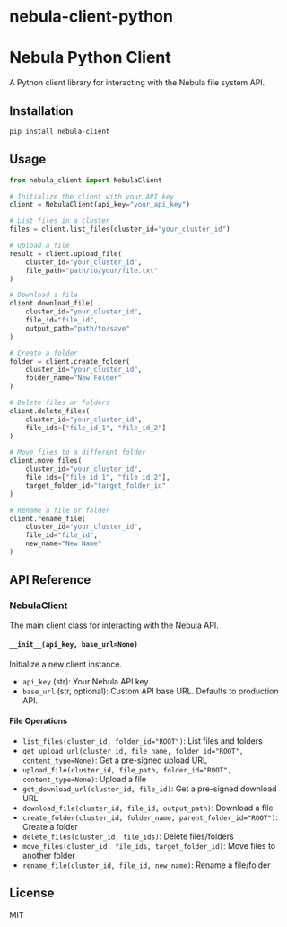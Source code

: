 # nebula-client-python
# Nebula Python Client

A Python client library for interacting with the Nebula file system API.

## Installation

```bash
pip install nebula-client
```

## Usage

```python
from nebula_client import NebulaClient

# Initialize the client with your API key
client = NebulaClient(api_key="your_api_key")

# List files in a cluster
files = client.list_files(cluster_id="your_cluster_id")

# Upload a file
result = client.upload_file(
    cluster_id="your_cluster_id",
    file_path="path/to/your/file.txt"
)

# Download a file
client.download_file(
    cluster_id="your_cluster_id", 
    file_id="file_id", 
    output_path="path/to/save"
)

# Create a folder
folder = client.create_folder(
    cluster_id="your_cluster_id",
    folder_name="New Folder"
)

# Delete files or folders
client.delete_files(
    cluster_id="your_cluster_id",
    file_ids=["file_id_1", "file_id_2"]
)

# Move files to a different folder
client.move_files(
    cluster_id="your_cluster_id",
    file_ids=["file_id_1", "file_id_2"],
    target_folder_id="target_folder_id"
)

# Rename a file or folder
client.rename_file(
    cluster_id="your_cluster_id",
    file_id="file_id",
    new_name="New Name"
)
```

## API Reference

### NebulaClient

The main client class for interacting with the Nebula API.

#### `__init__(api_key, base_url=None)`

Initialize a new client instance.

- `api_key` (str): Your Nebula API key
- `base_url` (str, optional): Custom API base URL. Defaults to production API.

#### File Operations

- `list_files(cluster_id, folder_id="ROOT")`: List files and folders
- `get_upload_url(cluster_id, file_name, folder_id="ROOT", content_type=None)`: Get a pre-signed upload URL
- `upload_file(cluster_id, file_path, folder_id="ROOT", content_type=None)`: Upload a file
- `get_download_url(cluster_id, file_id)`: Get a pre-signed download URL
- `download_file(cluster_id, file_id, output_path)`: Download a file
- `create_folder(cluster_id, folder_name, parent_folder_id="ROOT")`: Create a folder
- `delete_files(cluster_id, file_ids)`: Delete files/folders
- `move_files(cluster_id, file_ids, target_folder_id)`: Move files to another folder
- `rename_file(cluster_id, file_id, new_name)`: Rename a file/folder

## License

MIT 